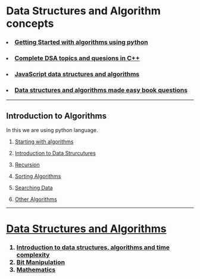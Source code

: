# Data Structures and Algorithm concepts

### <li> <a href="#intro">Getting Started with algorithms using python</a>
### <li><a href="#dsa-one">Complete DSA topics and quesions in C++</a>
### <li><a href="">JavaScript data structures and algorithms</a>
### <li><a href="">Data structures and algorithms made easy book questions</a>

<hr>

<h2 id="intro"> Introduction to Algorithms</h2>
<p>In this we are using python language.</p>

 1. <a href="algorithms_concepts/introduction/start.py">Starting with algorithms</a>
 2. <a href="algorithms_concepts/data_structures">Introduction to  Data Strurcutures</a>

3. <a href="algorithms_concepts/recursion"> Recursion</a>

4. <a href="algorithms_concepts/sorting"> Sorting Algorithms</a>


5. <a href="algorithms_concepts/searching_data">Searching Data</a>


6. <a href="algorithms_concepts/other_algorithms"> Other Algorithms</a>
<hr>

<h1 id="dsa-one"><a href="dsa-one"> Data Structures and Algorithms</a></h1>
<h3>
<ol>

<li><a href="dsa-one/introduction">Introduction to data structures, algorithms and time complexity</a>
<li><a href="dsa-one/bit-manipulation">Bit Manipulation</a>
<li><a href="dsa-one/mathematics">Mathematics</a>




</ol>
</h3>

